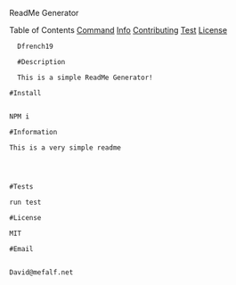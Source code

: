    ReadMe Generator


   Table of Contents
   [Command](#command)
   [Info](#info)
   [Contributing](#contributing)
   [Test](#test)
   [License](#license)
  
      Dfrench19

      #Description
  
      This is a simple ReadMe Generator!

    #Install


    NPM i

    #Information

    This is a very simple readme 
    

    

    #Tests

    run test

    #License

    MIT

    #Email


    David@mefalf.net
